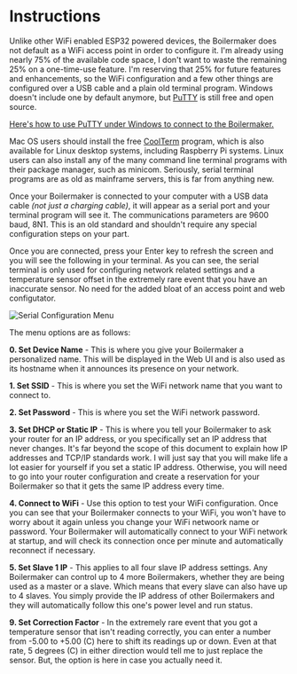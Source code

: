 # Instructions

Unlike other WiFi enabled ESP32 powered devices, the Boilermaker does not default as a WiFi access point in order to configure it. I'm already using nearly 75% of the available code space, I don't want to waste the remaining 25% on a one-time-use feature. I'm reserving that 25% for future features and enhancements, so the WiFi configuration and a few other things are configured over a USB cable and a plain old terminal program. Windows doesn't include one by default anymore, but [PuTTY](https://www.putty.org/) is still free and open source.

[Here's how to use PuTTY under Windows to connect to the Boilermaker.](https://x.com/i/grok/share/i61lGPHt1tv3cxOr8ogD5S6SR)

Mac OS users should install the free [CoolTerm](https://freeware.the-meiers.org/) program, which is also available for Linux desktop systems, including Raspberry Pi systems. Linux users can also install any of the many command line terminal programs with their package manager, such as minicom. Seriously, serial terminal programs are as old as mainframe servers, this is far from anything new.

Once your Boilermaker is connected to your computer with a USB data cable _(not just a charging cable)_, it will appear as a serial port and your terminal program will see it. The communications parameters are 9600 baud, 8N1. This is an old standard and shouldn't require any special configuration steps on your part.

Once you are connected, press your Enter key to refresh the screen and you will see the following in your terminal. As you can see, the serial terminal is only used for configuring network related settings and a temperature sensor offset in the extremely rare event that you have an inaccurate sensor. No need for the added bloat of an access point and web configutator.<br>

![Serial Configuration Menu](https://github.com/user-attachments/assets/d612be73-193b-4cfc-8d32-baa44cb02adb)

The menu options are as follows:

**0. Set Device Name** - This is where you give your Boilermaker a personalized name. This will be displayed in the Web UI and is also used as its hostname when it announces its presence on your network.

**1. Set SSID** - This is where you set the WiFi network name that you want to connect to.

**2. Set Password** - This is where you set the WiFi network password.

**3. Set DHCP or Static IP** - This is where you tell your Boilermaker to ask your router for an IP address, or you specifically set an IP address that never changes. It's far beyond the scope of this document to explain how IP addresses and TCP/IP standards work. I will just say that you will make life a lot easier for yourself if you set a static IP address. Otherwise, you will need to go into your router configuration and create a reservation for your Boilermaker so that it gets the same IP address every time.

**4. Connect to WiFi** - Use this option to test your WiFi configuration. Once you can see that your Boilermaker connects to your WiFi, you won't have to worry about it again unless you change your WiFi netwoork name or password. Your Boilermaker will automatically connect to your WiFi network at startup, and will check its connection once per minute and automatically reconnect if necessary.

**5. Set Slave 1 IP** - This applies to all four slave IP address settings. Any Boilermaker can control up to 4 more Boilermakers, whether they are being used as a master or a slave. Which means that every slave can also have up to 4 slaves. You simply provide the IP address of other Boilermakers and they will automatically follow this one's power level and run status.

**9. Set Correction Factor** - In the extremely rare event that you got a temperature sensor that isn't reading correctly, you can enter a number from -5.00 to +5.00 (C) here to shift its readings up or down. Even at that rate, 5 degrees (C) in either direction would tell me to just replace the sensor. But, the option is here in case you actually need it.
